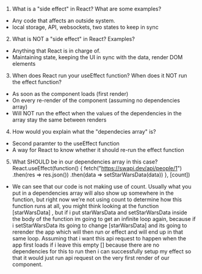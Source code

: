 1. What is a "side effect" in React? What are some examples?
- Any code that affects an outside system.
- local storage, API, websockets, two states to keep in sync


2. What is NOT a "side effect" in React? Examples?
- Anything that React is in charge of.
- Maintaining state, keeping the UI in sync with the data, 
  render DOM elements


3. When does React run your useEffect function? When does it NOT run
   the effect function?
- As soon as the component loads (first render)
- On every re-render of the component (assuming no dependencies array)
- Will NOT run the effect when the values of the dependencies in the
  array stay the same between renders


4. How would you explain what the "dependecies array" is?
- Second paramter to the useEffect function
- A way for React to know whether it should re-run the effect function

5. What SHOULD be in our dependencies array in this case?
React.useEffect(function() {
        fetch("https://swapi.dev/api/people/1")
            .then(res => res.json())
            .then(data => setStarWarsData(data))
    }, [count])
- We can see that our code is not making use of count. Usually what you put in a dependencies array will also show up somewhere in the function, but right now we're not using count to determine how this function runs at all, you might think looking at the function [starWarsData] , but if i put starWarsData and setStarWarsData inside the body of the function im going to get an infinite loop again, because if i setStarWarsData its going to change [starWarsData] and its going to rerender the app which will then run or effect and will end up in that same loop.
Assuming that i want this api request to happen when the app first loads if i leave this empty [] because there are no dependencies for this to run then i can successfully setup my effect so that it would just run api request on the very first render of our component.
